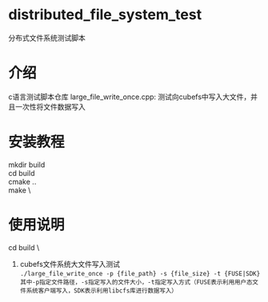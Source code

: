 # distributed_file_system_test
分布式文件系统测试脚本
# 介绍
c语言测试脚本仓库 large_file_write_once.cpp: 测试向cubefs中写入大文件，并且一次性将文件数据写入

# 安装教程
mkdir build \
cd build \
cmake .. \
make \

# 使用说明
cd build \
1. cubefs文件系统大文件写入测试 \
   `./large_file_write_once -p {file_path} -s {file_size} -t {FUSE|SDK} 其中-p指定文件路径，-s指定写入的文件大小，-t指定写入方式（FUSE表示利用用户态文件系统客户端写入，SDK表示利用libcfs库进行数据写入）`

